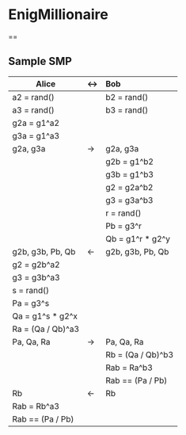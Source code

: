 # EnigMillionaire
==
## Sample SMP
|Alice              |<->  |Bob                |
|-------------------|:----|:------------------|
|a2  = rand()       |     |b2  = rand()       |
|a3  = rand()       |     |b3  = rand()       |
|g2a = g1^a2        |     |                   |
|g3a = g1^a3        |     |                   |
|g2a, g3a           | ->  |g2a, g3a           |
|                   |     |g2b = g1^b2        |
|				            |     |g3b = g1^b3        |
|			      	      |     |g2  = g2a^b2       |
|			      	      |     |g3  = g3a^b3       |
|			      	      |     |r   = rand()       |
|			      	      |     |Pb  = g3^r         |
|			              |     |Qb  = g1^r * g2^y  |
|g2b, g3b, Pb, Qb   | <-  |g2b, g3b, Pb, Qb   |
|g2  = g2b^a2       |     |                   |
|g3  = g3b^a3       |     |                   |
|s   = rand()       |     |                   |
|Pa  = g3^s         |     |                   |
|Qa  = g1^s * g2^x  |     |                   |
|Ra  = (Qa / Qb)^a3 |     |                   |
|Pa, Qa, Ra         | ->  |Pa, Qa, Ra         |
|                   |     |Rb  = (Qa / Qb)^b3 |
|                   |     |Rab = Ra^b3        |
|                   |     |Rab == (Pa / Pb)   |
|Rb                 | <-  |Rb                 |
|Rab = Rb^a3        |     |                   |
|Rab == (Pa / Pb)   |     |                   |
